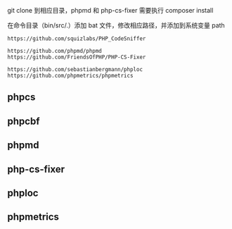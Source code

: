 git clone 到相应目录，phpmd 和 php-cs-fixer 需要执行 composer install

在命令目录（bin/src/.）添加 bat 文件，修改相应路径，并添加到系统变量 path 

    https://github.com/squizlabs/PHP_CodeSniffer
    
    https://github.com/phpmd/phpmd
    https://github.com/FriendsOfPHP/PHP-CS-Fixer

    https://github.com/sebastianbergmann/phploc
    https://github.com/phpmetrics/phpmetrics

## phpcs 

## phpcbf


## phpmd  


## php-cs-fixer  


## phploc 


## phpmetrics 